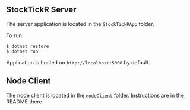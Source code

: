 ## StockTickR Server
The server application is located in the `StockTickRApp` folder.

To run:
```
$ dotnet restore
$ dotnet run
```

Application is hosted on `http://localhost:5000` by default.

## Node Client
The node client is located in the `nodeClient` folder.
Instructions are in the README there.